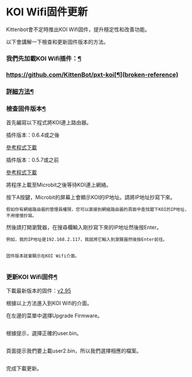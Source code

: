 # KOI Wifi固件更新

Kittenbot會不定時推出KOI Wifi固件，提升穩定性和改善功能。

以下會講解一下檢查和更新固件版本的方法。

### 我們先加載KOI Wifi插件：[¶](broken-reference)

### https://github.com/KittenBot/pxt-koi[¶](broken-reference)

### [詳細方法](../../../makecode/kittenbotandmakecode.md)[¶](broken-reference)

### 檢查固件版本[¶](broken-reference)

首先編寫以下程式將KOI連上路由器。

插件版本：0.6.4或之後

[參考程式下載](https://makecode.microbit.org/\_07dVj25FFJCy)

插件版本：0.5.7或之前

[參考程式下載](https://makecode.microbit.org/\_YAiLoH9XoPta)

將程序上載至Microbit之後等待KOI連上網絡。

按下A按鍵，Microbit的屏幕上會顯示KOI的IP地址。請將IP地址抄寫下來。

```
假如你有網絡路由器的管理員權限，您可以直接到網絡路由器的頁面中查找閣下KOI的IP地址，不用慢慢抄寫。
```

然後請打開瀏覽器，在搜尋欄輸入剛抄寫下來的IP地址然後按Enter。

```
例如，我的IP地址是192.168.2.117，我就將它輸入到瀏覽器然後按Enter前往。
```

<figure><img src="https://kittenbothk.readthedocs.io/en/latest/_images/update4.gif" alt=""><figcaption></figcaption></figure>

```
固件版本就會顯示在KOI Wifi介面。
```

<figure><img src="https://kittenbothk.readthedocs.io/en/latest/_images/update2.png" alt=""><figcaption></figcaption></figure>

### 更新KOI Wifi固件[¶](broken-reference)

下載最新版本的固件：[v2.95](https://bit.ly/KOIWifiFW295)

根據以上方法進入到KOI Wifi的介面。

在左邊的菜單中選擇Upgrade Firmware。

<figure><img src="https://kittenbothk.readthedocs.io/en/latest/_images/update5.png" alt=""><figcaption></figcaption></figure>

根據提示，選擇正確的user.bin。

<figure><img src="https://kittenbothk.readthedocs.io/en/latest/_images/update6.png" alt=""><figcaption></figcaption></figure>

頁面提示我們要上載user2.bin，所以我們選擇相應的檔案。

<figure><img src="https://kittenbothk.readthedocs.io/en/latest/_images/update8.png" alt=""><figcaption></figcaption></figure>

完成下載更新。

<figure><img src="https://kittenbothk.readthedocs.io/en/latest/_images/update7.png" alt=""><figcaption></figcaption></figure>
